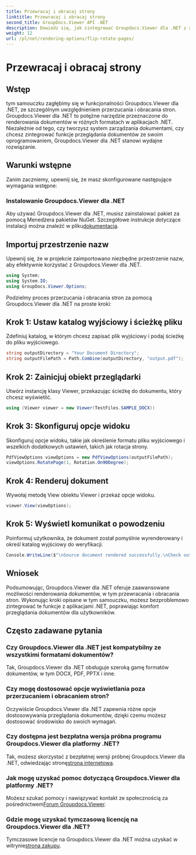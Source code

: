 ```yaml
---
title: Przewracaj i obracaj strony
linktitle: Przewracaj i obracaj strony
second_title: GroupDocs.Viewer API .NET
description: Dowiedz się, jak zintegrować Groupdocs.Viewer dla .NET z aplikacjami, aby zapewnić płynne renderowanie, odwracanie i obracanie dokumentów.
weight: 12
url: /pl/net/rendering-options/flip-rotate-pages/
---
```


# Przewracaj i obracaj strony

## Wstęp
tym samouczku zagłębimy się w funkcjonalności Groupdocs.Viewer dla .NET, ze szczególnym uwzględnieniem przerzucania i obracania stron. Groupdocs.Viewer dla .NET to potężne narzędzie przeznaczone do renderowania dokumentów w różnych formatach w aplikacjach .NET. Niezależnie od tego, czy tworzysz system zarządzania dokumentami, czy chcesz zintegrować funkcje przeglądania dokumentów ze swoim oprogramowaniem, Groupdocs.Viewer dla .NET stanowi wydajne rozwiązanie.
## Warunki wstępne
Zanim zaczniemy, upewnij się, że masz skonfigurowane następujące wymagania wstępne:
### Instalowanie Groupdocs.Viewer dla .NET
 Aby używać Groupdocs.Viewer dla .NET, musisz zainstalować pakiet za pomocą Menedżera pakietów NuGet. Szczegółowe instrukcje dotyczące instalacji można znaleźć w pliku[dokumentacja](https://tutorials.groupdocs.com/viewer/net/).

## Importuj przestrzenie nazw
Upewnij się, że w projekcie zaimportowano niezbędne przestrzenie nazw, aby efektywnie korzystać z Groupdocs.Viewer dla .NET.
```csharp
using System;
using System.IO;
using GroupDocs.Viewer.Options;
```

Podzielmy proces przerzucania i obracania stron za pomocą Groupdocs.Viewer dla .NET na proste kroki:
## Krok 1: Ustaw katalog wyjściowy i ścieżkę pliku
Zdefiniuj katalog, w którym chcesz zapisać plik wyjściowy i podaj ścieżkę do pliku wyjściowego.
```csharp
string outputDirectory = "Your Document Directory";
string outputFilePath = Path.Combine(outputDirectory, "output.pdf");
```
## Krok 2: Zainicjuj obiekt przeglądarki
Utwórz instancję klasy Viewer, przekazując ścieżkę do dokumentu, który chcesz wyświetlić.
```csharp
using (Viewer viewer = new Viewer(TestFiles.SAMPLE_DOCX))
```
## Krok 3: Skonfiguruj opcje widoku
Skonfiguruj opcje widoku, takie jak określenie formatu pliku wyjściowego i wszelkich dodatkowych ustawień, takich jak rotacja strony.
```csharp
PdfViewOptions viewOptions = new PdfViewOptions(outputFilePath);
viewOptions.RotatePage(1, Rotation.On90Degree);
```
## Krok 4: Renderuj dokument
Wywołaj metodę View obiektu Viewer i przekaż opcje widoku.
```csharp
viewer.View(viewOptions);
```
## Krok 5: Wyświetl komunikat o powodzeniu
Poinformuj użytkownika, że dokument został pomyślnie wyrenderowany i określ katalog wyjściowy do weryfikacji.
```csharp
Console.WriteLine($"\nSource document rendered successfully.\nCheck output in {outputDirectory}.");
```

## Wniosek
Podsumowując, Groupdocs.Viewer dla .NET oferuje zaawansowane możliwości renderowania dokumentów, w tym przewracania i obracania stron. Wykonując kroki opisane w tym samouczku, możesz bezproblemowo zintegrować te funkcje z aplikacjami .NET, poprawiając komfort przeglądania dokumentów dla użytkowników.
## Często zadawane pytania
### Czy Groupdocs.Viewer dla .NET jest kompatybilny ze wszystkimi formatami dokumentów?
Tak, Groupdocs.Viewer dla .NET obsługuje szeroką gamę formatów dokumentów, w tym DOCX, PDF, PPTX i inne.
### Czy mogę dostosować opcje wyświetlania poza przerzucaniem i obracaniem stron?
Oczywiście Groupdocs.Viewer dla .NET zapewnia różne opcje dostosowywania przeglądania dokumentów, dzięki czemu możesz dostosować środowisko do swoich wymagań.
### Czy dostępna jest bezpłatna wersja próbna programu Groupdocs.Viewer dla platformy .NET?
 Tak, możesz skorzystać z bezpłatnej wersji próbnej Groupdocs.Viewer dla .NET, odwiedzając stronę[strona internetowa](https://releases.groupdocs.com/).
### Jak mogę uzyskać pomoc dotyczącą Groupdocs.Viewer dla platformy .NET?
 Możesz szukać pomocy i nawiązywać kontakt ze społecznością za pośrednictwem[Forum Groupdocs.Viewer](https://forum.groupdocs.com/c/viewer/9).
### Gdzie mogę uzyskać tymczasową licencję na Groupdocs.Viewer dla .NET?
 Tymczasowe licencje na Groupdocs.Viewer dla .NET można uzyskać w witrynie[strona zakupu](https://purchase.groupdocs.com/temporary-license/).